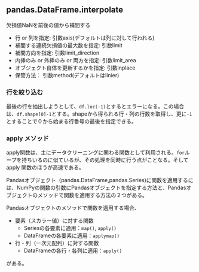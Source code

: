 
## pandas.DataFrame.interpolate

欠損値NaNを前後の値から補間する  

- 行 or 列を指定: 引数axis(デフォルトは列に対して行われる)
- 補間する連続欠損値の最大数を指定: 引数limit　
- 補間方向を指定: 引数limit_direction
- 内挿のみ or 外挿のみ or 両方を指定: 引数limit_area
- オブジェクト自体を更新するかを指定: 引数inplace
- 保管方法： 引数method(デフォルトはlinier)


### 行を絞り込む
最後の行を抽出しようとして、`df.loc(-1)`とするとエラーになる。この場合は、`df.shape[0]-1`とする。shapeから得られる行・列の行数を取得し、更に`-1`とすることで０から始まる行番号の最後を指定できる。

### apply メソッド

apply関数は、主にデータクリーニングに関わる関数として利用される。`for`ループを持ちいるのに似ているが、その処理を同時に行う点がことなる。そしてapply 関数のほうが高速である。  

Pandasオブジェクト（pandas.DataFrame,pandas.Series)に関数を適用するには、NumPyの関数の引数にPandasオブジェクトを指定する方法と、Pandasオブジェクトのメソッドで関数を適用する方法の２つがある。  

Pandasオブジェクトのメソッドで関数を適用する場合、

- 要素（スカラー値）に対する関数
    - Seriesの各要素に適用：`map()`, `apply()`
    - DataFrameの各要素に適用：`applymap()`
- 行・列（一次元配列）に対する関数
    - DataFrameの各行・各列に適用：`apply()`

がある。